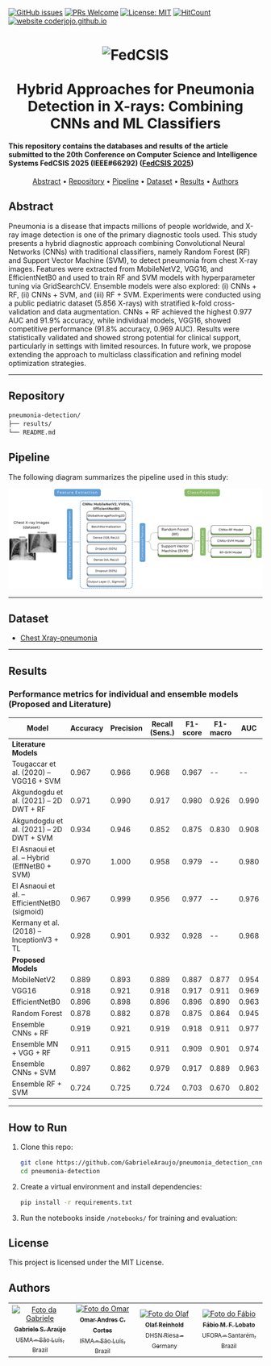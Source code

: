 [![GitHub issues](https://img.shields.io/github/issues/GabrieleAraujo/pneumonia_detection_cnn-ml)](https://github.com/GabrieleAraujo/pneumonia_detection_cnn-ml/issues)
[![PRs Welcome](https://img.shields.io/badge/PRs-welcome-blue.svg?style=flat-square)](https://github.com/GabrieleAraujo/pneumonia_detection_cnn-ml/pulls)
[![License: MIT](https://img.shields.io/badge/License-MIT-yellow.svg)](LICENSE)
[![HitCount](https://views.whatilearened.today/views/github/GabrieleAraujo/pneumonia_detection_cnn-ml.svg)](https://github.com/GabrieleAraujo/pneumonia_detection_cnn-ml) 
[![website coderjojo.github.io](https://img.shields.io/website-up-down-yellow-red/http/coderjojo.github.io/creative-profile-readme.svg)](http://laca-ufopa.com.br/)

<h1 align="center">
  <img align="center" alt="FedCSIS" height="180" width="2200" src="https://2025.fedcsis.org/sites/2025/files/Fedcsis2025-2400x300.png"> <br>

  <br>
   Hybrid Approaches for Pneumonia Detection in X-rays: Combining CNNs and ML Classifiers
  <br>
</h1>

<h4 align=“center”>This repository contains the databases and results of the article submitted to the 20th Conference on Computer Science and Intelligence Systems FedCSIS 2025 (IEEE#66292) (<a href="https://www.sbcas2025.com/](https://2025.fedcsis.org/">FedCSIS 2025</a>)</h4>

<p align="center">
  <a href="#abstract">Abstract</a> •
  <a href="#repository">Repository</a> •
  <a href="#pipeline">Pipeline</a> •
  <a href="#dataset">Dataset</a> •
  <a href="#results">Results</a> •
  <a href="#authors">Authors</a> 
</p>

## Abstract

Pneumonia is a disease that impacts millions of people worldwide, and X-ray image detection is one of the primary diagnostic tools used. This study presents a hybrid diagnostic approach combining Convolutional Neural Networks (CNNs) with traditional classifiers, namely Random Forest (RF) and Support Vector Machine (SVM), to detect pneumonia from chest X-ray images. Features were extracted from MobileNetV2, VGG16, and EfficientNetB0 and used to train RF and SVM models with hyperparameter tuning via GridSearchCV. Ensemble models were also explored: (i) CNNs + RF, (ii) CNNs + SVM, and (iii) RF + SVM. Experiments were conducted using a public pediatric dataset (5.856 X-rays) with stratified k-fold cross-validation and data augmentation. CNNs + RF achieved the highest 0.977 AUC and 91.9\% accuracy, while individual models, VGG16, showed competitive performance (91.8\% accuracy, 0.969 AUC). Results were statistically validated and showed strong potential for clinical support, particularly in settings with limited resources. In future work, we propose extending the approach to multiclass classification and refining model optimization strategies.


---

## Repository
```bash 
pneumonia-detection/
├── results/  
└── README.md
```
## Pipeline
The following diagram summarizes the pipeline used in this study:

<p align="center">
  <img src="https://github.com/GabrieleAraujo/pneumonia_detection_cnn-ml/blob/main/Pipeline.png" alt="Pipeline Diagram" width="800"/>
</p>

---

## Dataset
- [Chest Xray-pneumonia](https://www.kaggle.com/datasets/paultimothymooney/chest-xray-pneumonia) 

---

## Results

### Performance metrics for individual and ensemble models (Proposed and Literature)

| Model                                          | Accuracy | Precision | Recall (Sens.) | F1-score | F1-macro | AUC   |
|-----------------------------------------------|----------|-----------|----------------|----------|----------|-------|
| **Literature Models**                         |          |           |                |          |          |       |
| Tougaccar et al. (2020) – VGG16 + SVM          | 0.967    | 0.966     | 0.968          | 0.967    | --       | --    |
| Akgundogdu et al. (2021) – 2D DWT + RF         | 0.971    | 0.990     | 0.917          | 0.980    | 0.926    | 0.990 |
| Akgundogdu et al. (2021) – 2D DWT + SVM        | 0.934    | 0.946     | 0.852          | 0.875    | 0.830    | 0.908 |
| El Asnaoui et al. – Hybrid (EffNetB0 + SVM)    | 0.970    | 1.000     | 0.958          | 0.979    | --       | 0.980 |
| El Asnaoui et al. – EfficientNetB0 (sigmoid)   | 0.967    | 0.999     | 0.956          | 0.977    | --       | 0.976 |
| Kermany et al. (2018) – InceptionV3 + TL       | 0.928    | 0.901     | 0.932          | 0.928    | --       | 0.968 |
| **Proposed Models**                           |          |           |                |          |          |       |
| MobileNetV2                                    | 0.889    | 0.893     | 0.889          | 0.887    | 0.877    | 0.954 |
| VGG16                                          | 0.918    | 0.921     | 0.918          | 0.917    | 0.911    | 0.969 |
| EfficientNetB0                                 | 0.896    | 0.898     | 0.896          | 0.896    | 0.890    | 0.963 |
| Random Forest                                  | 0.878    | 0.882     | 0.878          | 0.875    | 0.864    | 0.945 |
| Ensemble CNNs + RF                             | 0.919    | 0.921     | 0.919          | 0.918    | 0.911    | 0.977 |
| Ensemble MN + VGG + RF                         | 0.911    | 0.915     | 0.911          | 0.909    | 0.901    | 0.974 |
| Ensemble CNNs + SVM                            | 0.897    | 0.862     | 0.979          | 0.917    | 0.889    | 0.963 |
| Ensemble RF + SVM                              | 0.724    | 0.725     | 0.724          | 0.703    | 0.670    | 0.802 |



<!--
### Best performing models
-->
---
## How to Run

1. Clone this repo:
   ```bash
   git clone https://github.com/GabrieleAraujo/pneumonia_detection_cnn-ml.git
   cd pneumonia-detection

2. Create a virtual environment and install dependencies:
   ```bash
   pip install -r requirements.txt
4. Run the notebooks inside `/notebooks/` for training and evaluation:

## License
This project is licensed under the MIT License.

## Authors

<table>
  <tr>
    <td align="center">
      <a href="https://orcid.org/0000-0003-1143-507X">
        <img src="https://media.licdn.com/dms/image/v2/D4D03AQGjSwuxOtcWTA/profile-displayphoto-shrink_200_200/B4DZTYABOEGcAc-/0/1738790672659?e=1753315200&v=beta&t=w9ElVgj2tNOaCe4zkQ04e8WxDn42IXRvOZ-ZFYm0H5g" width="100px;" alt="Foto da Gabriele"/><br>
        <sub>
          <b>Gabriele S. Araújo</b><br>
          UEMA – São Luís, Brazil
        </sub>
      </a>
    </td>
    <td align="center">
      <a href="https://orcid.org/0000-0002-5805-2490">
        <img src="https://media.licdn.com/dms/image/v2/C5603AQHhhmqwVwA1Dw/profile-displayphoto-shrink_200_200/profile-displayphoto-shrink_200_200/0/1516527015507?e=1753315200&v=beta&t=xyq4UPwcLyiYUcrSs6AvX2obdZd4Tfo3jlxIuWp5FFM" width="100px;" alt="Foto do Omar"/><br>
        <sub>
          <b>Omar Andres C. Cortes</b><br>
          IFMA – São Luís, Brazil
        </sub>
      </a>
    </td>
    <td align="center">
      <a href="https://orcid.org/0000-0003-1977-1641">
        <img src="https://media.licdn.com/dms/image/v2/C5603AQF-p0kzl_K75w/profile-displayphoto-shrink_200_200/profile-displayphoto-shrink_200_200/0/1517004464388?e=1753315200&v=beta&t=sevBH_b4ISWysiW_91E7FL8AOzWfE19DNtsUJvxl5ZA" width="100px;" alt="Foto do Olaf"/><br>
        <sub>
          <b>Olaf Reinhold</b><br>
          DHSN Riesa – Germany
        </sub>
      </a>
    </td>
    <td align="center">
      <a href="https://orcid.org/0000-0002-6282-0368">
        <img src="https://avatars.githubusercontent.com/u/42838538?s=400&v=4" width="100px;" alt="Foto do Fábio"/><br>
        <sub>
          <b>Fábio M. F. Lobato</b><br>
          UFOPA – Santarém, Brazil
        </sub>
      </a>
    </td>
  </tr>
</table>

